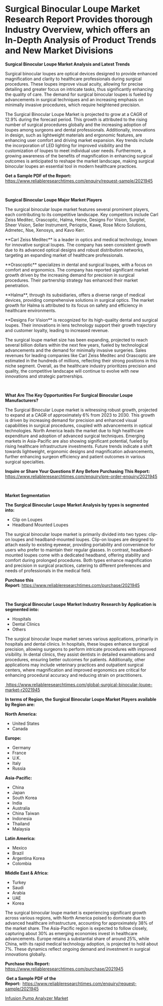 <p><h1>Surgical Binocular Loupe Market Research Report Provides thorough Industry Overview, which offers an In-Depth Analysis of Product Trends and New Market Divisions</h1></p><p><strong>Surgical Binocular Loupe Market Analysis and Latest Trends</strong></p>
<p><p>Surgical binocular loupes are optical devices designed to provide enhanced magnification and clarity to healthcare professionals during surgical procedures. These loupes improve visual acuity, allowing for precise detailing and greater focus on intricate tasks, thus significantly enhancing the quality of care. The demand for surgical binocular loupes is fueled by advancements in surgical techniques and an increasing emphasis on minimally invasive procedures, which require heightened precision.</p><p>The Surgical Binocular Loupe Market is projected to grow at a CAGR of 12.9% during the forecast period. This growth is attributed to the rising number of surgical procedures globally and the increasing adoption of loupes among surgeons and dental professionals. Additionally, innovations in design, such as lightweight materials and ergonomic features, are enhancing user comfort and driving market expansion. Key trends include the incorporation of LED lighting for improved visibility and the customization of loupes to meet individual user needs. Furthermore, a growing awareness of the benefits of magnification in enhancing surgical outcomes is anticipated to reshape the market landscape, making surgical binocular loupes an essential tool in modern healthcare practices.</p></p>
<p><strong>Get a Sample PDF of the Report:&nbsp;</strong> <a href="https://www.reliableresearchtimes.com/enquiry/request-sample/2021945?utm_campaign=3031&utm_medium=2&utm_source=Github&utm_content=ia&utm_term=29032025&utm_id=surgical-binocular-loupe">https://www.reliableresearchtimes.com/enquiry/request-sample/2021945</a></p>
<p>&nbsp;</p>
<p><strong>Surgical Binocular Loupe Major Market Players</strong></p>
<p><p>The surgical binocular loupe market features several prominent players, each contributing to its competitive landscape. Key competitors include Carl Zeiss Meditec, Orascoptic, Halma, Heine, Designs For Vision, Surgitel, Sheer Vision, Seiler Instrument, Perioptix, Kawe, Rose Micro Solutions, Admetec, Nse, Xenosys, and Kavo Kerr.</p><p>**Carl Zeiss Meditec** is a leader in optics and medical technology, known for innovative surgical loupes. The company has seen consistent growth due to its advanced optical designs and robust distribution networks, targeting an expanding market of healthcare professionals.</p><p>**Orascoptic** specializes in dental and surgical loupes, with a focus on comfort and ergonomics. The company has reported significant market growth driven by the increasing demand for precision in surgical procedures. Their partnership strategy has enhanced their market penetration.</p><p>**Halma**, through its subsidiaries, offers a diverse range of medical devices, providing comprehensive solutions in surgical optics. The market growth for Halma is attributed to its focus on safety and efficiency in healthcare environments.</p><p>**Designs For Vision** is recognized for its high-quality dental and surgical loupes. Their innovations in lens technology support their growth trajectory and customer loyalty, leading to increased revenue.</p><p>The surgical loupe market size has been expanding, projected to reach several billion dollars within the next few years, fueled by technological advancements and the demand for minimally invasive surgeries. Sales revenues for leading companies like Carl Zeiss Meditec and Orascoptic are estimated in the hundreds of millions, reflecting their strong positions in this niche segment. Overall, as the healthcare industry prioritizes precision and quality, the competitive landscape will continue to evolve with new innovations and strategic partnerships.</p></p>
<p>&nbsp;</p>
<p><strong>What Are The Key Opportunities For Surgical Binocular Loupe Manufacturers?</strong></p>
<p><p>The Surgical Binocular Loupe market is witnessing robust growth, projected to expand at a CAGR of approximately 6% from 2023 to 2030. This growth is driven by increasing demand for precision and enhanced visual capabilities in surgical procedures, coupled with advancements in optical technologies. North America leads the market due to high healthcare expenditure and adoption of advanced surgical techniques. Emerging markets in Asia-Pacific are also showing significant potential, fueled by rising healthcare infrastructure investments. Future trends indicate a shift towards lightweight, ergonomic designs and magnification advancements, further enhancing surgeon efficiency and patient outcomes in various surgical specialties.</p></p>
<p><strong>Inquire or Share Your Questions If Any Before Purchasing This Report:</strong> <a href="https://www.reliableresearchtimes.com/enquiry/pre-order-enquiry/2021945?utm_campaign=3031&utm_medium=2&utm_source=Github&utm_content=ia&utm_term=29032025&utm_id=surgical-binocular-loupe">https://www.reliableresearchtimes.com/enquiry/pre-order-enquiry/2021945</a></p>
<p>&nbsp;</p>
<p><strong>Market Segmentation</strong></p>
<p><strong>The Surgical Binocular Loupe Market Analysis by types is segmented into:</strong></p>
<p><ul><li>Clip on Loupes</li><li>Headband Mounted Loupes</li></ul></p>
<p><p>The surgical binocular loupe market is primarily divided into two types: clip-on loupes and headband-mounted loupes. Clip-on loupes are designed to attach easily to existing eyewear, providing portability and convenience for users who prefer to maintain their regular glasses. In contrast, headband-mounted loupes come with a dedicated headband, offering stability and comfort during prolonged procedures. Both types enhance magnification and precision in surgical practices, catering to different preferences and needs of professionals in the medical field.</p></p>
<p><strong>Purchase this Report:&nbsp;</strong><a href="https://www.reliableresearchtimes.com/purchase/2021945?utm_campaign=3031&utm_medium=2&utm_source=Github&utm_content=ia&utm_term=29032025&utm_id=surgical-binocular-loupe">https://www.reliableresearchtimes.com/purchase/2021945</a></p>
<p>&nbsp;</p>
<p><strong>The Surgical Binocular Loupe Market Industry Research by Application is segmented into:</strong></p>
<p><ul><li>Hospitals</li><li>Dental Clinics</li><li>Others</li></ul></p>
<p><p>The surgical binocular loupe market serves various applications, primarily in hospitals and dental clinics. In hospitals, these loupes enhance surgical precision, allowing surgeons to perform intricate procedures with improved visibility. In dental clinics, they assist dentists in detailed examinations and procedures, ensuring better outcomes for patients. Additionally, other applications may include veterinary practices and outpatient surgical centers, where magnification and improved ergonomics are critical for enhancing procedural accuracy and reducing strain on practitioners.</p></p>
<p><a href="https://www.reliableresearchtimes.com/global-surgical-binocular-loupe-market-r2021945?utm_campaign=3031&utm_medium=2&utm_source=Github&utm_content=ia&utm_term=29032025&utm_id=surgical-binocular-loupe">&nbsp;https://www.reliableresearchtimes.com/global-surgical-binocular-loupe-market-r2021945</a></p>
<p><strong>In terms of Region, the Surgical Binocular Loupe Market Players available by Region are:</strong></p>
<p>
    <p> <strong> North America: </strong>
        <ul>
            <li>United States</li>
            <li>Canada</li>
        </ul>
        </p> 
    <p> <strong> Europe: </strong>
        <ul>
            <li>Germany</li>
            <li>France</li>
            <li>U.K.</li>
            <li>Italy</li>
            <li>Russia</li>
        </ul>
        </p> 
    <p> <strong> Asia-Pacific: </strong>
        <ul>
            <li>China</li>
            <li>Japan</li>
            <li>South Korea</li>
            <li>India</li>
            <li>Australia</li>
            <li>China Taiwan</li>
            <li>Indonesia</li>
            <li>Thailand</li>
            <li>Malaysia</li>
        </ul>
        </p> 
    <p> <strong> Latin America: </strong>
        <ul>
            <li>Mexico</li>
            <li>Brazil</li>
            <li>Argentina Korea</li>
            <li>Colombia</li>
        </ul>
        </p> 
    <p> <strong> Middle East & Africa: </strong>
        <ul>
            <li>Turkey</li>
            <li>Saudi</li>
            <li>Arabia</li>
            <li>UAE</li>
            <li>Korea</li>
        </ul>
    </p>
    </p>
<p><p>The surgical binocular loupe market is experiencing significant growth across various regions, with North America poised to dominate due to advanced healthcare infrastructure, accounting for approximately 38% of the market share. The Asia-Pacific region is expected to follow closely, capturing about 30% as emerging economies invest in healthcare advancements. Europe retains a substantial share of around 25%, while China, with its rapid medical technology adoption, is projected to hold about 7%. These dynamics reflect ongoing demand and investment in surgical innovations globally.</p></p>
<p><strong>Purchase this Report: </strong><a href="https://www.reliableresearchtimes.com/purchase/2021945?utm_campaign=3031&utm_medium=2&utm_source=Github&utm_content=ia&utm_term=29032025&utm_id=surgical-binocular-loupe">https://www.reliableresearchtimes.com/purchase/2021945</a></p>
<p>&nbsp;<strong>Get a Sample PDF of the Report:&nbsp;&nbsp;</strong><a href="https://www.reliableresearchtimes.com/enquiry/request-sample/2021945?utm_campaign=3031&utm_medium=2&utm_source=Github&utm_content=ia&utm_term=29032025&utm_id=surgical-binocular-loupe">https://www.reliableresearchtimes.com/enquiry/request-sample/2021945</a></p>
<p><strong></strong></p>
<p><p><a href="https://github.com/tashipmhuiri/Market-Research-Report-List-1/blob/main/infusion-pump-analyzer-market.md?utm_campaign=3031&utm_medium=2&utm_source=Github&utm_content=ia&utm_term=29032025&utm_id=surgical-binocular-loupe">Infusion Pump Analyzer Market</a></p></p>